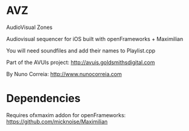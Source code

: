 # AVZ
AudioVisual Zones

Audiovisual sequencer for iOS built with openFrameworks + Maximilian


You will need soundfiles and add their names to Playlist.cpp

Part of the AVUIs project:
http://avuis.goldsmithsdigital.com

By Nuno Correia:
http://www.nunocorreia.com

# Dependencies
Requires ofxmaxim addon for openFrameworks: https://github.com/micknoise/Maximilian
